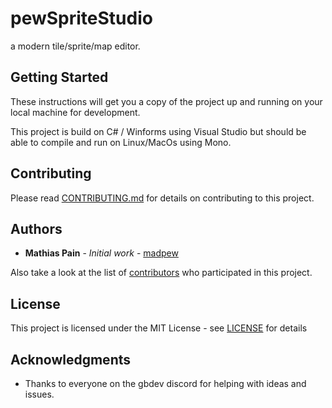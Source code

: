 # pewSpriteStudio

a modern tile/sprite/map editor.

## Getting Started

These instructions will get you a copy of the project up and running on your local machine for development.

This project is build on C# / Winforms using Visual Studio but should be able to compile and run on Linux/MacOs using Mono.

## Contributing

Please read [CONTRIBUTING.md](CONTRIBUTING.md) for details on contributing to this project.

## Authors

* **Mathias Pain** - *Initial work* - [madpew](https://github.com/madpew)

Also take a look at the list of [contributors](https://github.com/madpew/pewSpriteStudio/contributors) who participated in this project.

## License

This project is licensed under the MIT License - see [LICENSE](LICENSE) for details

## Acknowledgments

* Thanks to everyone on the gbdev discord for helping with ideas and issues.